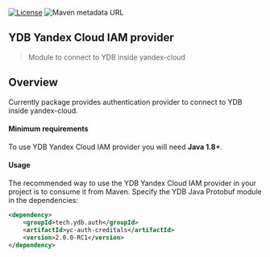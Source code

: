 [![License](https://img.shields.io/badge/License-Apache%202.0-blue.svg)](https://github.com/ydb-platform/ydb-java-yc/blob/main/LICENSE)
![Maven metadata URL](https://img.shields.io/maven-metadata/v?metadataUrl=https%3A%2F%2Frepo1.maven.org%2Fmaven2%2Ftech%2Fydb%2Fauth%2Fyc-auth-creditals%2Fmaven-metadata.xml)

## YDB Yandex Cloud IAM provider
> Module to connect to YDB inside yandex-cloud 

## Overview <a name="Overview"></a>

Currently package provides authentication provider to connect to YDB inside yandex-cloud.

#### Minimum requirements ####

To use YDB Yandex Cloud IAM provider you will need **Java 1.8+**. 

#### Usage
The recommended way to use the YDB Yandex Cloud IAM provider in your project is to consume it from Maven.
Specify the YDB Java Protobuf module in the dependencies:

```xml
<dependency>
    <groupId>tech.ydb.auth</groupId>
    <artifactId>yc-auth-creditals</artifactId>
    <version>2.0.0-RC1</version>
</dependency>
```
